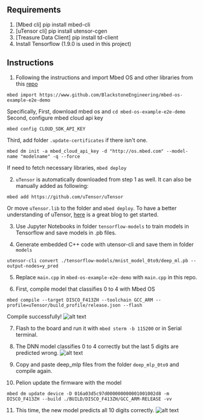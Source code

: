 ## Requirements
1) [Mbed cli] pip install mbed-cli
2) [uTensor cli] pip install utensor-cgen
3) [Treasure Data Client] pip install td-client
4) Install Tensorflow (1.9.0 is used in this project)

## Instructions
1) Following the instructions and import Mbed OS and other libraries from this [repo](https://github.com/BlackstoneEngineering/mbed-os-example-e2e-demo/tree/master) 
```
mbed import https://www.github.com/BlackstoneEngineering/mbed-os-example-e2e-demo
```
Specifically,
First, download mbed os and `cd mbed-os-example-e2e-demo`
Second, configure mbed cloud api key
```
mbed config CLOUD_SDK_API_KEY 
```
Third, add folder `.update-certificates` if there isn't one. 
```
mbed dm init -a mbed_cloud_api_key -d "http://os.mbed.com" --model-name "modelname" -q --force
```
If need to fetch necessary libraries, `mbed deploy` 

2) `uTensor` is automatically downloaded from step 1 as well. It can also be manually added as following:
```
mbed add https://github.com/uTensor/uTensor
```
Or move `uTensor.lib` to the folder and `mbed deploy`. To have a better understanding of uTensor, [here](https://blog.hackster.io/simple-neural-network-on-mcus-a7cbd3dc108c) is a great blog to get started. 

3) Use Jupyter Notebooks in folder `tensorflow-models` to train models in Tensorflow and save models in .pb files. <br />

4) Generate embedded C++ code with utensor-cli and save them in folder `models`
```
utensor-cli convert ./tensorflow-models/mnist_model_0to9/deep_ml.pb --output-nodes=y_pred
```
5)  Replace `main.cpp` in `mbed-os-example-e2e-demo` with `main.cpp` in this repo.

6) First, compile model that classifies 0 to 4 with Mbed OS
```
mbed compile --target DISCO_F413ZH --toolchain GCC_ARM --profile=uTensor/build_profile/release.json --flash
```
Compile successfully!
![alt text](https://github.com/moon412/mbed-dsc-e2e/blob/master/compile_output_model0to4.png)

7) Flash to the board and run it with `mbed sterm -b 115200` or in Serial terminal. 

8) The DNN model classifies 0 to 4 correctly but the last 5 digits are predicted wrong. 
![alt text](https://github.com/moon412/mbed-dsc-e2e/blob/master/output_model0to4.png)

9) Copy and paste deep_mlp files from the folder `deep_mlp_0to9` and compile again.

10) Pelion update the firmware with the model
```
mbed dm update device -D 016a03d5c97d000000000001001002d8 -m DISCO_F413ZH --build ./BUILD/DISCO_F413ZH/GCC_ARM-RELEASE -vv
```
11) This time, the new model predicts all 10 digits correctly. 
![alt text](https://github.com/moon412/mbed-dsc-e2e/blob/master/output_model0to9.png)
